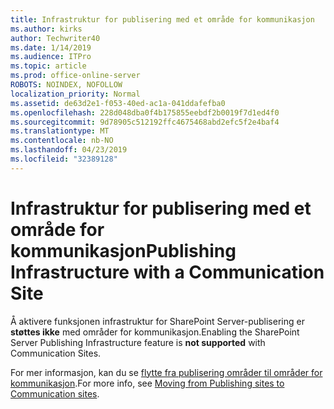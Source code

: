 ```yaml
---
title: Infrastruktur for publisering med et område for kommunikasjon
ms.author: kirks
author: Techwriter40
ms.date: 1/14/2019
ms.audience: ITPro
ms.topic: article
ms.prod: office-online-server
ROBOTS: NOINDEX, NOFOLLOW
localization_priority: Normal
ms.assetid: de63d2e1-f053-40ed-ac1a-041ddafefba0
ms.openlocfilehash: 228d048dba0f4b175855eebdf2b0019f7d1ed4f0
ms.sourcegitcommit: 9d78905c512192ffc4675468abd2efc5f2e4baf4
ms.translationtype: MT
ms.contentlocale: nb-NO
ms.lasthandoff: 04/23/2019
ms.locfileid: "32389128"
---
```

# <a name="publishing-infrastructure-with-a-communication-site"></a><span data-ttu-id="0334e-102">Infrastruktur for publisering med et område for kommunikasjon</span><span class="sxs-lookup"><span data-stu-id="0334e-102">Publishing Infrastructure with a Communication Site</span></span>


<span data-ttu-id="0334e-103">Å aktivere funksjonen infrastruktur for SharePoint Server-publisering er **støttes ikke** med områder for kommunikasjon.</span><span class="sxs-lookup"><span data-stu-id="0334e-103">Enabling the SharePoint Server Publishing Infrastructure feature is **not supported** with Communication Sites.</span></span> 
  
<span data-ttu-id="0334e-104">For mer informasjon, kan du se [flytte fra publisering områder til områder for kommunikasjon](https://docs.microsoft.com/sharepoint/publishing-sites-classic-to-modern-experience).</span><span class="sxs-lookup"><span data-stu-id="0334e-104">For more info, see [Moving from Publishing sites to Communication sites](https://docs.microsoft.com/sharepoint/publishing-sites-classic-to-modern-experience).</span></span> 
  

